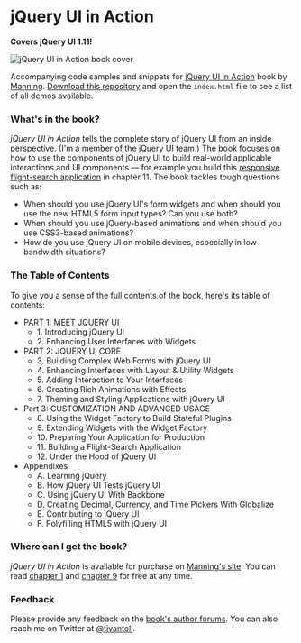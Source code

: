 # jQuery UI in Action
**Covers jQuery UI 1.11!**

<img src="https://www.tjvantoll.com/images/book.jpg" alt="jQuery UI in Action book cover">

Accompanying code samples and snippets for [jQuery UI in Action](http://tjvantoll.com/jquery-ui-in-action.html) book by [Manning](http://manning.com). [Download this repository](https://github.com/tjvantoll/jquery-ui-in-action-demos/archive/master.zip) and open the `index.html` file to see a list of all demos available.

### What's in the book?

*jQuery UI in Action* tells the complete story of jQuery UI from an inside perspective. (I'm a member of the jQuery UI team.) The book focuses on how to use the components of jQuery UI to build real-world applicable interactions and UI components — for example you build this [responsive flight-search application](http://jsfiddle.net/tj_vantoll/ujwWL/) in chapter 11. The book tackles tough questions such as:

* When should you use jQuery UI's form widgets and when should you use the new HTML5 form input types? Can you use both?
* When should you use jQuery-based animations and when should you use CSS3-based animations?
* How do you use jQuery UI on mobile devices, especially in low bandwidth situations?

### The Table of Contents

To give you a sense of the full contents of the book, here's its table of contents:

<ul>
	<li>PART 1: MEET JQUERY UI
		<ul>
			<li>1. Introducing jQuery UI</li>
			<li>2. Enhancing User Interfaces with Widgets</li>
		</ul>
	</li>
	<li>PART 2: JQUERY UI CORE
		<ul>
			<li>3. Building Complex Web Forms with jQuery UI</li>
			<li>4. Enhancing Interfaces with Layout & Utility Widgets</li>
			<li>5. Adding Interaction to Your Interfaces</li>
			<li>6. Creating Rich Animations with Effects</li>
			<li>7. Theming and Styling Applications with jQuery UI</li>
		</ul>
	</li>
	<li>Part 3: CUSTOMIZATION AND ADVANCED USAGE
		<ul>
			<li>8. Using the Widget Factory to Build Stateful Plugins</li>
			<li>9. Extending Widgets with the Widget Factory</li>
			<li>10. Preparing Your Application for Production</li>
			<li>11. Building a Flight-Search Application</li>
			<li>12. Under the Hood of jQuery UI</li>
		</ul>
	</li>
	<li>Appendixes
		<ul>
			<li>A. Learning jQuery </li>
			<li>B. How jQuery UI Tests jQuery UI </li>
			<li>C. Using jQuery UI With Backbone </li>
			<li>D. Creating Decimal, Currency, and Time Pickers With Globalize </li>
			<li>E. Contributing to jQuery UI </li>
			<li>F. Polyfilling HTML5 with jQuery UI</li>
		</ul>
	</li>
</ul>

### Where can I get the book?

*jQuery UI in Action* is available for purchase on [Manning's site](http://tjvantoll.com/jquery-ui-in-action.html). You can read [chapter 1](http://manning.com/vantoll/jQueryUI_CH01.pdf) and [chapter 9](http://manning.com/vantoll/jQueryUI_CH09.pdf) for free at any time.

### Feedback

Please provide any feedback on the [book's author forums](http://www.manning-sandbox.com/forum.jspa?forumID=889). You can also reach me on Twitter at [@tjvantoll](https://twitter.com/tjvantoll).
